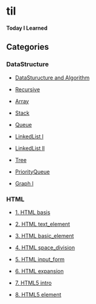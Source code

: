 # til
**Today I Learned**

## Categories

### DataStructure

- [DataSturucture and Algorithm](https://github.com/sjsage522/til/tree/master/DataStructure/01.%20자료구조와%20알고리즘(DataStructure%20and%20Algorithm))
- [Recursive](https://github.com/sjsage522/til/tree/master/DataStructure/02.%20순환(Recursive))
- [Array](https://github.com/sjsage522/til/tree/master/DataStructure/03.%20배열(Array))
- [Stack](https://github.com/sjsage522/til/tree/master/DataStructure/04.%20스택(Stack))
- [Queue](https://github.com/sjsage522/til/tree/master/DataStructure/05.%20큐(Queue))
- [LinkedList l](https://github.com/sjsage522/til/tree/master/DataStructure/06.%20연결리스트%20l(LinkedList))
- [LinkedList ll](https://github.com/sjsage522/til/tree/master/DataStructure/07.%20연결리스트%20ll(LinkedList))

- [Tree](https://github.com/sjsage522/til/tree/master/DataStructure/08.%20트리(Tree))

- [PriorityQueue](https://github.com/sjsage522/til/tree/master/DataStructure/09.%20우선순위%20큐(PriorityQueue))

- [Graph l](https://github.com/sjsage522/til/tree/master/DataStructure/10.%20그래프%20l(Graph))

### HTML

- [1. HTML basis](https://github.com/sjsage522/til/blob/master/HTML/1.%20HTML%20basis.md)
- [2. HTML text_element](https://github.com/sjsage522/til/blob/master/HTML/2.%20HTML%20text_element.md)
- [3. HTML basic_element](https://github.com/sjsage522/til/blob/master/HTML/3.%20HTML%20basic_element.md)
- [4. HTML space_division](https://github.com/sjsage522/til/blob/master/HTML/4.%20HTML%20space_division.md)
- [5. HTML input_form](https://github.com/sjsage522/til/blob/master/HTML/5.%20HTML%20input_form.md)
- [6. HTML expansion](https://github.com/sjsage522/til/blob/master/HTML/6.%20HTML%20expansion.md)
- [7. HTML5 intro](https://github.com/sjsage522/til/blob/master/HTML/7.%20HTML5%20intro.md)

- [8. HTML5 element](https://github.com/sjsage522/til/blob/master/HTML/8.%20HTML5%20element.md)

